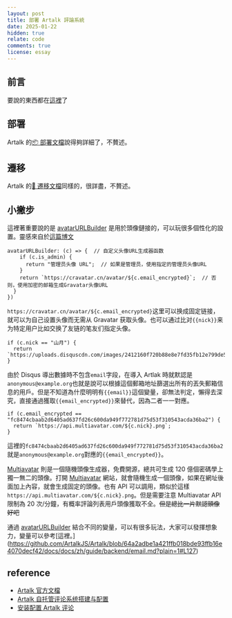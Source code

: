 ```yaml
---
layout: post
title: 部署 Artalk 評論系統
date: 2025-01-22
hidden: true
relate: code
comments: true
license: essay
---
```


## 前言

要說的東西都在[這裡](https://blog.dylanwu.space/2025/01/22/the-achilles-heel-of-static-blogs.html)了

## 部署

Artalk 的[📦 部署文檔](https://artalk.js.org/zh/guide/deploy.html)說得夠詳細了，不贅述。

## 遷移

Artalk 的[🛬 遷移文檔](https://artalk.js.org/zh/guide/transfer.html)同樣的，很詳盡，不贅述。

## 小撇步

這裡著重要說的是 [avatarURLBuilder](https://artalk.js.org/zh/guide/frontend/config.html#avatarurlbuilder)
 是用於頭像鏈接的，可以玩很多個性化的設置。靈感來自於[這篇博文](https://www.richarvin.com/artalk-zi-tuo-guan-ping-lun-xi-tong-da-jian-yu-pei-zhi/#博客引入组件)

```
avatarURLBuilder: (c) => {  // 自定义头像URL生成器函数
    if (c.is_admin) {
      return "管理员头像 URL";  // 如果是管理员，使用指定的管理员头像URL
    }
    return `https://cravatar.cn/avatar/${c.email_encrypted}`;  // 否则，使用加密的邮箱生成Gravatar头像URL
  }
})
```
`https://cravatar.cn/avatar/${c.email_encrypted}`这里可以换成固定链接，就可以为自己设置头像而无需从 Gravatar 获取头像。也可以通过比对`{{nick}}`来为特定用户比如交换了友链的笔友们指定头像。
```
if (c.nick == "山月") {
  return `https://uploads.disquscdn.com/images/2412160f720b88e8e7fd35fb12e799de5ad521d86b164683d3ff79a20b233d78.png`;
}
```

由於 Disqus 導出數據時不包含`email`字段，在導入 Artlak 時就默認是`anonymous@example.org`也就是說可以根據這個郵箱地址篩選出所有的丟失郵箱信息的用戶。但是不知道為什麼明明有`{{email}}`這個變量，卻無法判定，懶得去深究，直接通過獲取`{{email_encrypted}}`來替代，因為二者一一對應。
```
if (c.email_encrypted == "fc8474cbaab2d6405ad637fd26c600da949f772781d75d53f310543acda36ba2") {
  return `https://api.multiavatar.com/${c.nick}.png`;
}
```
這裡的`fc8474cbaab2d6405ad637fd26c600da949f772781d75d53f310543acda36ba2`就是`anonymous@example.org`對應的`{{email_encrypted}}`。

[Multiavatar](https://multiavatar.com/) 則是一個隨機頭像生成器，免費開源，總共可生成 120 億個密碼學上獨一無二的頭像。打開 [Multiavatar](https://multiavatar.com/) 網站，就會隨機生成一個頭像，如果在網址後面加上內容，就會生成固定的頭像。也有 API 可以調用，類似於這樣`https://api.multiavatar.com/${c.nick}.png`。但是需要注意 Multiavatar API 限制為 20 次/分鐘，有概率評論列表用戶頭像獲取不全。<del class="block" title="你知道的太多了" datetime="20250122" ontouchstart=''>但是總比一片默認頭像好吧</del>

通過 [avatarURLBuilder](https://artalk.js.org/zh/guide/frontend/config.html#avatarurlbuilder) 結合不同的變量，可以有很多玩法，大家可以發揮想象力，變量可以參考[這裡。]
(https://github.com/ArtalkJS/Artalk/blob/64a2adbe1a421ffb018bde93ffb16e4070decf42/docs/docs/zh/guide/backend/email.md?plain=1#L127)

## reference
- <a href="https://artalk.js.org/zh/guide/intro.html" target="_blank">Artalk 官方文檔</a>
- <a href="https://www.richarvin.com/artalk-zi-tuo-guan-ping-lun-xi-tong-da-jian-yu-pei-zhi/" target="_blank">Artalk 自托管评论系统搭建与配置</a>
- <a href="https://kunkunyu.com/archives/1694944308388" target="_blank">安装配置 Artalk 评论</a>